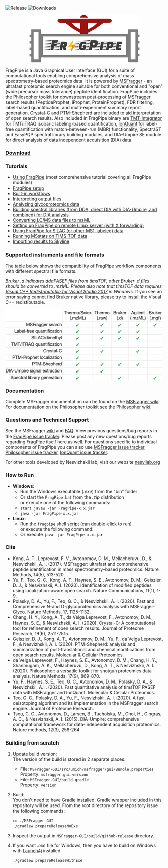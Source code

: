 ![Release](https://img.shields.io/github/release/Nesvilab/FragPipe.svg) ![Downloads](https://img.shields.io/github/downloads/Nesvilab/FragPipe/total.svg)

<div align="center">
<img src="frag-pipe/images/fragpipe-01.png" width="350px"/>
</div>

FragPipe is a Java Graphical User Interface (GUI) for a suite of computational tools enabling comprehensive analysis of mass spectrometry-based proteomics data. It is powered by [MSFragger](https://msfragger.nesvilab.org/) - an ultrafast proteomic search engine suitable for both conventional and "open" (wide precursor mass tolerance) peptide identification. FragPipe includes the [Philosopher](https://nesvilab.github.io/philosopher/) toolkit for downstream post-processing of MSFragger search results (PeptideProphet, iProphet, ProteinProphet), FDR filtering, label-based quantification, and multi-experiment summary report generation. [Crystal-C](https://www.nesvilab.org/Crystal-C/) and [PTM-Shepherd](https://github.com/Nesvilab/PTM-Shepherd) are included to aid interpretation of open search results. Also included in FragPipe binary are [TMT-Integrator](http://tmt-integrator.nesvilab.org/) for TMT/iTRAQ isobaric labeling-based quantification, [IonQuant](http://ionquant.nesvilab.org/) for label-free quantification with match-between-run (MBR) functionality, SpectraST and EasyPQP spectral library building modules, and DIA-Umpire SE module for direct analysis of data independent acquisition (DIA) data. 


### [Download](https://github.com/Nesvilab/FragPipe/releases)

### Tutorials
- [Using FragPipe](https://msfragger.nesvilab.org/tutorial_fragpipe.html) (most comprehensive tutorial covering all FragPipe modules)
- [FragPipe setup](https://msfragger.nesvilab.org/tutorial_setup_fragpipe.html)
- [Built-in workflows](https://msfragger.nesvilab.org/tutorial_fragpipe_workflows.html)
- [Interpreting output files](https://msfragger.nesvilab.org/tutorial_fragpipe_outputs.html)
- [Analyzing glycoproteomics data](https://msfragger.nesvilab.org/tutorial_glyco-fragger.html)
- [Building spectral libraries (from DDA, direct DIA with DIA-Umpire, and combined) for DIA analysis](https://msfragger.nesvilab.org/tutorial_DIA.html)
- [Converting LC/MS data files to mzML](https://msfragger.nesvilab.org/tutorial_convert.html)
- [Setting up FragPipe on remote Linux server (with X forwarding)](https://msfragger.nesvilab.org/tutorial_setup_x_forwarding.html)
- [Using FragPipe for SILAC (or other MS1-labeled) data](https://msfragger.nesvilab.org/tutorial_silac.html)
- [Running MSstats on TIMS-TOF data](https://msfragger.nesvilab.org/tutorial_msstats.html)
- [Importing results to Skyline](https://msfragger.nesvilab.org/tutorial_skyline.html)

### Supported instruments and file formats  
The table below shows the compatibility of FragPipe workflow components with different spectral file formats.

_Bruker .d indicates ddaPASEF files from timsTOF, other Bruker .d files should be converted to .mzML. Please also note that timsTOF data requires [Visual C++ Redistributable for Visual Studio 2017](https://aka.ms/vs/16/release/VC_redist.x64.exe) in Windows._ If you see an error saying cannot find Bruker native library, please try to install the Visual C++ redistibutable.

<img src="https://raw.githubusercontent.com/Nesvilab/MSFragger/master/images/workflow_support.png" width="500px" align="middle"/>




### Documentation
Complete MSFragger documentation can be found on the [MSFragger wiki](https://github.com/Nesvilab/MSFragger/wiki).
For documentation on the Philosopher toolkit see the [Philosopher wiki](https://github.com/Nesvilab/philosopher/wiki).

### Questions and Technical Support
See the MSFragger [wiki](https://github.com/Nesvilab/MSFragger/wiki) and [FAQ](https://github.com/Nesvilab/MSFragger/wiki/Frequently-Asked-Questions). View previous questions/bug reports in the
[FragPipe issue tracker](https://github.com/Nesvilab/FragPipe/issues). Please post any new questions/bug reports regarding FragPipe itself here as well.
For questions specific to individual components of FragPipe you can also
use [MSFragger issue tracker](https://github.com/Nesvilab/MSFragger/issues),
[Philosopher issue tracker](https://github.com/Nesvilab/philosopher/issues),
[IonQuant issue tracker](https://github.com/Nesvilab/IonQuant/issues).


For other tools developed by Nesvizhskii lab, visit our website 
[nesvilab.org](http://www.nesvilab.org)

### How to Run
- **Windows**:
  - Run the Windows executable (*.exe*) from the "bin" folder
  - Or start the `FragPipe.bat` from the *.zip* distribution  
  or execute one of the following commands:
  - `start javaw -jar FragPipe-x.x.jar`
  - `java -jar FragPipe-x.x.jar`
- **Linux**:
  - Run the `fragpipe` shell script (can double-click to run)  
  or execute the following command:
  - Or execute `java -jar FragPipe-x.x.jar`

### Cite
- Kong, A. T., Leprevost, F. V., Avtonomov, D. M., Mellacheruvu, D., & Nesvizhskii, A. I. (2017). MSFragger: ultrafast and comprehensive peptide identification in mass spectrometry–based proteomics. Nature Methods, 14(5), 513-520.
- Yu, F., Teo, G. C., Kong, A. T., Haynes, S. E., Avtonomov, D. M., Geiszler, D. J., & Nesvizhskii, A. I. (2020). Identification of modified peptides using localization-aware open search. Nature Communications, 11(1), 1-9.
- Polasky, D. A., Yu, F., Teo, G. C., & Nesvizhskii, A. I. (2020). Fast and Comprehensive N-and O-glycoproteomics analysis with MSFragger-Glyco. Nature Methods, 17, 1125-1132.
- Chang, H. Y., Kong, A. T., da Veiga Leprevost, F., Avtonomov, D. M., Haynes, S. E., & Nesvizhskii, A. I. (2020). Crystal-C: A computational tool for refinement of open search results. Journal of Proteome Research, 19(6), 2511-2515.
- Geiszler, D. J., Kong, A. T., Avtonomov, D. M., Yu, F., da Veiga Leprevost, F., & Nesvizhskii, A. I. (2020). PTM-Shepherd: analysis and summarization of post-translational and chemical modifications from open search results. Molecular & Cellular Proteomics.
- da Veiga Leprevost, F., Haynes, S. E., Avtonomov, D. M., Chang, H. Y., Shanmugam, A. K., Mellacheruvu, D., Kong, A. T., & Nesvizhskii, A. I. (2020). Philosopher: a versatile toolkit for shotgun proteomics data analysis. Nature Methods, 17(9), 869-870.
- Yu, F., Haynes, S. E., Teo, G. C., Avtonomov, D. M., Polasky, D. A., & Nesvizhskii, A. I. (2020). Fast quantitative analysis of timsTOF PASEF data with MSFragger and IonQuant. Molecular & Cellular Proteomics.
- Teo, G. C., Polasky, D. A., Yu, F., Nesvizhskii, A. I. (2020). A fast deisotoping algorithm and its implementation in the MSFragger search engine. Journal of Proteome Research.
- Tsou, C. C., Avtonomov, D., Larsen, B., Tucholska, M., Choi, H., Gingras, A. C., & Nesvizhskii, A. I. (2015). DIA-Umpire: comprehensive computational framework for data-independent acquisition proteomics. Nature methods, 12(3), 258-264.

### Building from scratch

1. Update build version:  
The version of the build is stored in 2 separate places:  
    - File: `MSFragger-GUI/src/umich/msfragger/gui/Bundle.properties`  
      Property: `msfragger.gui.version`
    - File: `MSFragger-GUI/build.gradle`  
      Property: `version`
2. Build:  
You don't need to have Gradle installed. Gradle wrapper included in this repository will be used. From the root directory of the repository issue the following commands:

    ```bash
    cd ./MSFragger-GUI
    ./gradlew prepareReleaseNoExe
    ```
3. Inspect the output in `MSFragger-GUI/build/github-release` directory.
4. If you want *.exe* file for Windows, then you have to build on Windows with [Launch4j](http://launch4j.sourceforge.net/) installed.
    ```bash
    ./gradlew prepareReleaseWithExe
    ```
